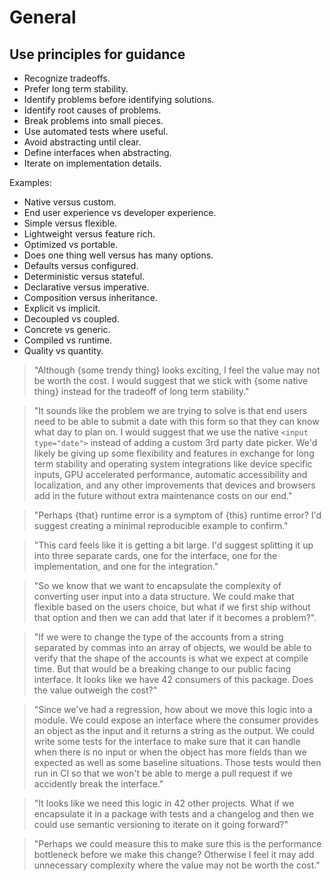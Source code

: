 # General

## Use principles for guidance

- Recognize tradeoffs.
- Prefer long term stability.
- Identify problems before identifying solutions.
- Identify root causes of problems.
- Break problems into small pieces.
- Use automated tests where useful.
- Avoid abstracting until clear.
- Define interfaces when abstracting.
- Iterate on implementation details.

Examples:

- Native versus custom.
- End user experience vs developer experience.
- Simple versus flexible.
- Lightweight versus feature rich.
- Optimized vs portable.
- Does one thing well versus has many options.
- Defaults versus configured.
- Deterministic versus stateful.
- Declarative versus imperative.
- Composition versus inheritance.
- Explicit vs implicit.
- Decoupled vs coupled.
- Concrete vs generic.
- Compiled vs runtime.
- Quality vs quantity.

> "Although {some trendy thing} looks exciting, I feel the value may not be worth the cost. I would suggest that we stick with {some native thing} instead for the tradeoff of long term stability."

> "It sounds like the problem we are trying to solve is that end users need to be able to submit a date with this form so that they can know what day to plan on. I would suggest that we use the native `<input type="date">` instead of adding a custom 3rd party date picker. We'd likely be giving up some flexibility and features in exchange for long term stability and operating system integrations like device specific inputs, GPU accelerated performance, automatic accessibility and localization, and any other improvements that devices and browsers add in the future without extra maintenance costs on our end."

> "Perhaps {that} runtime error is a symptom of {this} runtime error? I'd suggest creating a minimal reproducible example to confirm."

> "This card feels like it is getting a bit large. I'd suggest splitting it up into three separate cards, one for the interface, one for the implementation, and one for the integration."

> "So we know that we want to encapsulate the complexity of converting user input into a data structure. We could make that flexible based on the users choice, but what if we first ship without that option and then we can add that later if it becomes a problem?".

> "If we were to change the type of the accounts from a string separated by commas into an array of objects, we would be able to verify that the shape of the accounts is what we expect at compile time. But that would be a breaking change to our public facing interface. It looks like we have 42 consumers of this package. Does the value outweigh the cost?"

> "Since we've had a regression, how about we move this logic into a module. We could expose an interface where the consumer provides an object as the input and it returns a string as the output. We could write some tests for the interface to make sure that it can handle when there is no input or when the object has more fields than we expected as well as some baseline situations. Those tests would then run in CI so that we won't be able to merge a pull request if we accidently break the interface."

> "It looks like we need this logic in 42 other projects. What if we encapsulate it in a package with tests and a changelog and then we could use semantic versioning to iterate on it going forward?"

> "Perhaps we could measure this to make sure this is the performance bottleneck before we make this change? Otherwise I feel it may add unnecessary complexity where the value may not be worth the cost."
